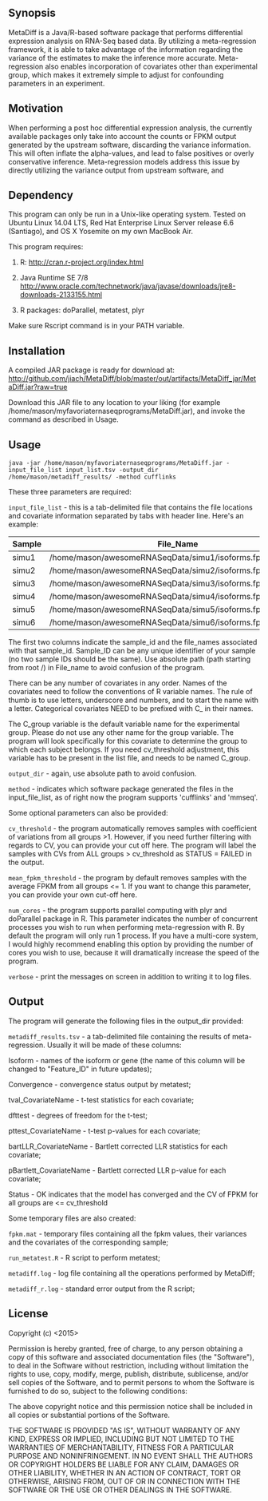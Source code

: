 ## Synopsis

MetaDiff is a Java/R-based software package that performs differential expression analysis on RNA-Seq based data.
By utilizing a meta-regression framework, it is able to take advantage of the information regarding the variance of the estimates to make the inference more accurate.
Meta-regression also enables incorporation of covariates other than experimental group, which makes it extremely simple to adjust for confounding parameters in an experiment.

## Motivation

When performing a post hoc differential expression analysis, the currently available packages only take into account the counts or FPKM output generated by the upstream software, discarding the variance information.
This will often inflate the alpha-values, and lead to false positives or overly conservative inference. Meta-regression models address this issue by directly utilizing the variance output from upstream software, and

## Dependency

This program can only be run in a Unix-like operating system.
Tested on Ubuntu Linux 14.04 LTS, Red Hat Enterprise Linux Server release 6.6 (Santiago), and OS X Yosemite on my own MacBook Air.

This program requires:

1. R:
http://cran.r-project.org/index.html

2. Java Runtime SE 7/8
http://www.oracle.com/technetwork/java/javase/downloads/jre8-downloads-2133155.html

3. R packages:
doParallel, metatest, plyr

Make sure Rscript command is in your PATH variable.


## Installation

A compiled JAR package is ready for download at:
http://github.com/jiach/MetaDiff/blob/master/out/artifacts/MetaDiff_jar/MetaDiff.jar?raw=true

Download this JAR file to any location to your liking (for example /home/mason/myfavoriaternaseqprograms/MetaDiff.jar), and invoke the command as described in Usage.

## Usage

`java -jar /home/mason/myfavoriaternaseqprograms/MetaDiff.jar -input_file_list input_list.tsv -output_dir /home/mason/metadiff_results/ -method cufflinks`

These three parameters are required:

`input_file_list` - this is a tab-delimited file that contains the file locations and covariate information separated by tabs with header line. Here's an example:

| Sample 	| File_Name                                                                   	| C_group 	| age 	| C_gender 	|
|--------	|-----------------------------------------------------------------------------	|---------	|-----	|----------	|
| simu1  	| /home/mason/awesomeRNASeqData/simu1/isoforms.fpkm_tracking 	| 0       	| 40  	| female   	|
| simu2  	| /home/mason/awesomeRNASeqData/simu2/isoforms.fpkm_tracking 	| 0       	| 38  	| male     	|
| simu3  	| /home/mason/awesomeRNASeqData/simu3/isoforms.fpkm_tracking 	| 0       	| 56  	| male     	|
| simu4  	| /home/mason/awesomeRNASeqData/simu4/isoforms.fpkm_tracking 	| 1       	| 52  	| male     	|
| simu5  	| /home/mason/awesomeRNASeqData/simu5/isoforms.fpkm_tracking 	| 1       	| 47  	| male     	|
| simu6  	| /home/mason/awesomeRNASeqData/simu6/isoforms.fpkm_tracking 	| 1       	| 41  	| female   	|

The first two columns indicate the sample_id and the file_names associated with that sample_id. Sample_ID can be any unique identifier of your sample (no two sample IDs should be the same). 
Use absolute path (path starting from root /) in File_name to avoid confusion of the program.

There can be any number of covariates in any order. Names of the covariates need to follow the conventions of R variable names. The rule of thumb is to use letters, underscore and numbers, and to start the name with a letter.
Categorical covariates NEED to be prefixed with C_ in their names.

The C_group variable is the default variable name for the experimental group. Please do not use any other name for the group variable. 
The program will look specifically for this covariate to determine the group to which each subject belongs. If you need cv_threshold adjustment, this variable has to be present in the list file, and needs to be named C_group.

`output_dir` - again, use absolute path to avoid confusion.

`method` - indicates which software package generated the files in the input_file_list, as of right now the program supports 'cufflinks' and 'mmseq'.


Some optional parameters can also be provided:

`cv_threshold` - the program automatically removes samples with coefficient of variations from all groups >1. However, if you need further filtering with regards to CV, you can provide your cut off here.
The program will label the samples with CVs from ALL groups > cv_threshold as STATUS = FAILED in the output.

`mean_fpkm_threshold` - the program by default removes samples with the average FPKM from all groups <= 1. If you want to change this parameter, you can provide your own cut-off here.

`num_cores` - the program supports parallel computing with plyr and doParallel package in R. This parameter indicates the number of concurrent processes you wish to run when performing meta-regression with R. By default the program will only run 1 process.
If you have a multi-core system, I would highly recommend enabling this option by providing the number of cores you wish to use, because it will dramatically increase the speed of the program.

`verbose` - print the messages on screen in addition to writing it to log files.

## Output

The program will generate the following files in the output_dir provided:

`metadiff_results.tsv` - a tab-delimited file containing the results of meta-regression. Usually it will be made of these columns:

Isoform - names of the isoform or gene (the name of this column will be changed to "Feature_ID" in future updates);

Convergence - convergence status output by metatest;

tval_CovariateName - t-test statistics for each covariate;

dfttest - degrees of freedom for the t-test;

pttest_CovariateName - t-test p-values for each covariate;

bartLLR_CovariateName - Bartlett corrected LLR statistics for each covariate;

pBartlett_CovariateName - Bartlett corrected LLR p-value for each covariate;

Status - OK indicates that the model has converged and the CV of FPKM for all groups are <= cv_threshold


Some temporary files are also created:

`fpkm.mat` - temporary files containing all the fpkm values, their variances and the covariates of the corresponding sample;

`run_metatest.R` - R script to perform metatest;

`metadiff.log` - log file containing all the operations performed by MetaDiff;

`metadiff_r.log` - standard error output from the R script;

## License

Copyright (c) <2015> <Cheng Jia>

Permission is hereby granted, free of charge, to any person obtaining a copy of this software and associated documentation files (the "Software"), to deal in the Software without restriction, including without limitation the rights to use, copy, modify, merge, publish, distribute, sublicense, and/or sell copies of the Software, and to permit persons to whom the Software is furnished to do so, subject to the following conditions:

The above copyright notice and this permission notice shall be included in all copies or substantial portions of the Software.

THE SOFTWARE IS PROVIDED "AS IS", WITHOUT WARRANTY OF ANY KIND, EXPRESS OR IMPLIED, INCLUDING BUT NOT LIMITED TO THE WARRANTIES OF MERCHANTABILITY, FITNESS FOR A PARTICULAR PURPOSE AND NONINFRINGEMENT. IN NO EVENT SHALL THE AUTHORS OR COPYRIGHT HOLDERS BE LIABLE FOR ANY CLAIM, DAMAGES OR OTHER LIABILITY, WHETHER IN AN ACTION OF CONTRACT, TORT OR OTHERWISE, ARISING FROM, OUT OF OR IN CONNECTION WITH THE SOFTWARE OR THE USE OR OTHER DEALINGS IN THE SOFTWARE.
